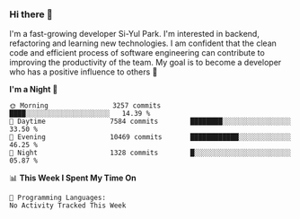 ### Hi there 👋


I'm a fast-growing developer Si-Yul Park. I'm interested in backend, refactoring and learning new technologies. I am confident that the clean code and efficient process of software engineering can contribute to improving the productivity of the team. My goal is to become a developer who has a positive influence to others 🔭

<!--START_SECTION:waka-->
**I'm a Night 🦉** 

```text
🌞 Morning                3257 commits        ████░░░░░░░░░░░░░░░░░░░░░   14.39 % 
🌆 Daytime                7584 commits        ████████░░░░░░░░░░░░░░░░░   33.50 % 
🌃 Evening                10469 commits       ████████████░░░░░░░░░░░░░   46.25 % 
🌙 Night                  1328 commits        █░░░░░░░░░░░░░░░░░░░░░░░░   05.87 % 
```


📊 **This Week I Spent My Time On** 

```text
💬 Programming Languages: 
No Activity Tracked This Week
```


<!--END_SECTION:waka-->
